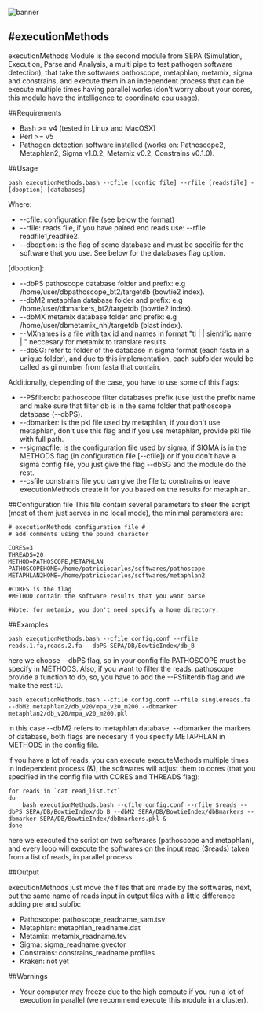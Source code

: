 ![banner](https://raw.githubusercontent.com/microgenomics/tutorials/master/img/microgenomics.png)

#executionMethods
----------------

executionMethods Module is the second module from SEPA (Simulation, Execution, Parse and Analysis,  a multi pipe to test pathogen software detection), that take the softwares pathoscope, metaphlan, metamix, sigma and constrains, and execute them in an independent process that can be execute multiple times having parallel works (don't worry about your cores, this module have the intelligence to coordinate cpu usage). 

##Requirements

* Bash >= v4 (tested in Linux and MacOSX)
* Perl >= v5
* Pathogen detection software installed (works on: Pathoscope2, Metaphlan2, Sigma v1.0.2, Metamix v0.2, Constrains v0.1.0).

##Usage

	bash executionMethods.bash --cfile [config file] --rfile [readsfile] -[dboption] [databases]
	
Where:
	
* --cfile: configuration file (see below the format)
* --rfile: reads file, if you have paired end reads use: --rfile readfile1,readfile2.
* --dboption: is the flag of some database and must be specific for the software that you use. See below for the databases flag option.

[dboption]:

* --dbPS pathoscope database folder and prefix: e.g /home/user/dbpathoscope_bt2/targetdb (bowtie2 index).
* --dbM2 metaphlan database folder and prefix: e.g /home/user/dbmarkers_bt2/targetdb (bowtie2 index).
* --dbMX metamix database folder and prefix: e.g /home/user/dbmetamix_nhi/targetdb (blast index).
* --MXnames is a file with tax id and names in format "ti | | sientific name |	" neccesary for metamix to translate results
* --dbSG: refer to folder of the database in sigma format (each fasta in a unique folder), and due to this implementation, each subfolder would be called as gi number from fasta that contain.

Additionally, depending of the case, you have to use some of this flags:

* --PSfilterdb: pathoscope filter databases prefix (use just the prefix name and make sure that filter db is in the same folder that pathoscope database (--dbPS).
* --dbmarker: is the pkl file used by metaphlan, if you don't use metaphlan, don't use this flag and if you use metaphlan, provide pkl file with full path.
* --sigmacfile: is the configuration file used by sigma, if SIGMA is in the METHODS flag (in configuration file [--cfile]) or if you don't have a sigma config file, you just give the flag --dbSG and the module do the rest.
* --csfile constrains file you can give the file to constrains or leave executionMethods create it for you based on the results for metaphlan.


##Configuration file
This file contain several parameters to steer the script (most of them just serves in no local mode), the minimal parameters are:

	# executionMethods configuration file #
	# add comments using the pound character

	CORES=3
	THREADS=20
	METHOD=PATHOSCOPE,METAPHLAN
	PATHOSCOPEHOME=/home/patriciocarlos/softwares/pathoscope
	METAPHLAN2HOME=/home/patriciocarlos/softwares/metaphlan2

	#CORES is the flag
	#METHOD contain the software results that you want parse
	
	#Note: for metamix, you don't need specify a home directory.

##Examples

	bash executionMethods.bash --cfile config.conf --rfile reads.1.fa,reads.2.fa --dbPS SEPA/DB/BowtieIndex/db_B

here we choose --dbPS flag, so in your config file PATHOSCOPE must be specify in METHODS. Also, if you want to filter the reads, pathoscope provide a function to do, so, you have to add the --PSfilterdb flag and we make the rest :D.

	bash executionMethods.bash --cfile config.conf --rfile singlereads.fa --dbM2 metaphlan2/db_v20/mpa_v20_m200 --dbmarker metaphlan2/db_v20/mpa_v20_m200.pkl

in this case --dbM2 refers to metaphlan database, --dbmarker the markers of database, both flags are necesary if you specify METAPHLAN in METHODS in the config file.

if you have a lot of reads, you can execute executeMethods multiple times in independent process (&), the softwares will adjust them to cores (that you specified in the config file with CORES and THREADS flag):

	for reads in `cat read_list.txt`
	do
		bash executionMethods.bash --cfile config.conf --rfile $reads --dbPS SEPA/DB/BowtieIndex/db_B --dbM2 SEPA/DB/BowtieIndex/dbBmarkers --dbmarker SEPA/DB/BowtieIndex/dbBmarkers.pkl &
	done
	
here we executed the script on two softwares (pathoscope and metaphlan), and every loop will execute the softwares on the input read ($reads) taken from a list of reads, in parallel process.

##Output

executionMethods just move the files that are made by the softwares, next, put the same name of reads input in output files with a little difference adding pre and subfix:

* Pathoscope: pathoscope\_readname_sam.tsv
* Metaphlan: metaphlan\_readname.dat
* Metamix: metamix\_readname.tsv
* Sigma: sigma\_readname.gvector
* Constrains: constrains\_readname.profiles
* Kraken: not yet

##Warnings
* Your computer may freeze due to the high compute if you run a lot of execution in parallel (we recommend execute this module in a cluster).